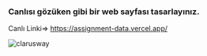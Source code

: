 ### Canlısı gözüken gibi bir web sayfası tasarlayınız.

Canlı Linki=> https://assignment-data.vercel.app/

![clarusway](assingment3.gif)
